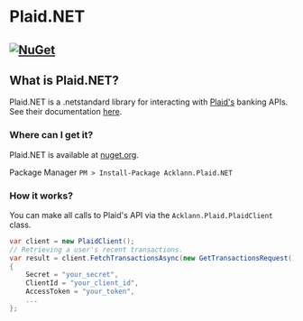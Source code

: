 # Plaid.NET
[![NuGet](https://img.shields.io/nuget/v/Acklann.Plaid.svg?style=plastic)](https://www.nuget.org/packages/Acklann.Plaid/)
---

## What is Plaid.NET?
Plaid.NET is a .netstandard library for interacting with [Plaid's](https://plaid.com/) banking APIs. See their documentation [here](https://plaid.com/docs/api/).

### Where can I get it?
Plaid.NET is available at [nuget.org](https://www.nuget.org/packages/Acklann.Plaid). 

Package Manager `PM > Install-Package Acklann.Plaid.NET`

### How it works?
You can make all calls to Plaid's API via the `Acklann.Plaid.PlaidClient` class.

```c#
var client = new PlaidClient();
// Retrieving a user's recent transactions.
var result = client.FetchTransactionsAsync(new GetTransactionsRequest()
{
    Secret = "your_secret",
    ClientId = "your_client_id",
    AccessToken = "your_token",
    ...
};
```

